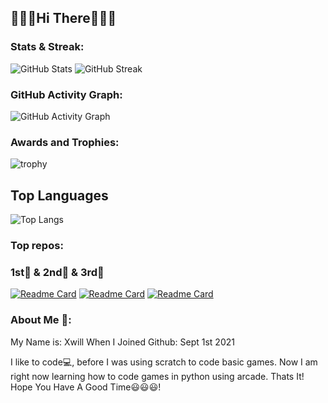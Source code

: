 ## 👋👋👋Hi There👋👋👋   

### Stats & Streak:
![GitHub Stats](https://github-readme-stats.vercel.app/api?username=xwillxu&theme=default)
![GitHub Streak](http://github-readme-streak-stats.herokuapp.com?user=xwillxu&date_format=M%20j%5B%2C%20Y%5D&fire=0066DD&ring=0066DD&currStreakLabel=0066DD)

### GitHub Activity Graph:

![GitHub Activity Graph](https://activity-graph.herokuapp.com/graph?username=xwillxu&theme=react-dark&area=true&hide_border=true#gh-light-mode-only)


### Awards and Trophies:

![trophy](https://github-profile-trophy.vercel.app/?username=xwillxu&theme=one-dark)

## Top Languages
![Top Langs](https://github-readme-stats.vercel.app/api/top-langs/?username=xwillxu&theme=deflaut)

### Top repos:
### 1st🥇  &  2nd🥈  &  3rd🥉
[![Readme Card](https://github-readme-stats.vercel.app/api/pin/?username=xwillxu&repo=Python-Arcade)](https://github.com/xwillxu/Python-Arcade)
[![Readme Card](https://github-readme-stats.vercel.app/api/pin/?username=xwillxu&repo=inferno)](https://github.com/xwillxu/inferno)
[![Readme Card](https://github-readme-stats.vercel.app/api/pin/?username=xwillxu&repo=Python-Arcade-Helping-Code)](https://github.com/xwillxu/Python-Arcade-Helping-Code)

### About Me 🙂:
My Name is: Xwill
When I Joined Github: Sept 1st 2021

I like to code💻, before I was using scratch to code basic games. Now I am right now learning how to code games in python using arcade.
Thats It! Hope You Have A Good Time😃😃😃!



